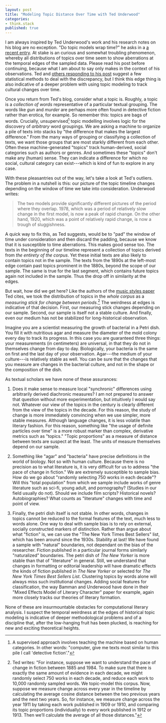 ```yaml
---
layout: post
title: "Modeling Topic Distance Over Time with Ted Underwood"
categories:
- think.stack
published: true
---
```


I am always inspired by Ted Underwood's work and his research notes on his
blog are no exception. "Do topic models wrap time?" he asks in a [a recent
entry](https://tedunderwood.com/2018/07/26/do-topic-models-warp-time/). At
stake is an curious and somewhat troubling phenomenon, whereby all
distributions of topics over time seem to show aberrations at the temporal
edges of the sampled data. Please read his post before continuing, because
what I am about to say only makes in the context of his observations. Ted and
[others responding to his
post](https://twitter.com/Ted_Underwood/status/1022443291462258689) suggest a
few statistical methods to deal with the discrepancy, but I think this edge
thing is also indicative of a deeper problem with using topic modeling to
track cultural changes over time.

Once you return from Ted's blog, consider what a topic is. Roughly, a topic is
a *collection of words* representative of a particular textual grouping. The
words like *gun* and *murder* are perhaps more often found in detective
fiction rather than erotica, for example. So remember this: topics are bags of
words. Crucially, unsupervised[^1] topic modelling involves logic for the
discovery of *arbitrary* word groupings. We are asking a machine to organize a
pile of texts into stacks by "the difference that makes the largest
difference." From the many ways of grouping or classifying a collection of
texts, we want those groups that are most starkly different from each other.
Often these machine-generated "topics" track human-derived, social categories
such as authors or genres. And sometimes these "topics" don't make any (human)
sense. They can indicate a difference for which no social, cultural category
can exist---which is kind of fun to explore in any case.

With these pleasantries out of the way, let's take a look at Ted's outliers.
The problem in a nutshell is this: our picture of the topic timeline changes
depending on the window of time we take into consideration. Underwood writes:

> The two models provide significantly different pictures of the period where
> they overlap. 1978, which was a period of relatively slow change in the
> first model, is now a peak of rapid change. On the other hand, 1920, which
> was a point of relatively rapid change, is now a trough of sluggishness.

A quick way to fix this, as Ted suggests, would be to "pad" the window of time
under consideration and then discard the padding, because we know that it is
susceptible to time aberrations. This makes good sense too. The texts in the
beginning of our timeline represent a collection of topics derived from *the
entirety of the corpus*. Yet these initial texts are also likely to contain
topics not in the sample. The texts from the 1890s at the left-most edge
contain past topics prominent in the 1880s, beyond the scope of our sample.
The same is true for the last segment, which contains future topics again not
included in the sample. Thus the drop off in similarity at the edges.

But wait, how did we get here? Like the authors of the [music styles paper](
http://rsos.royalsocietypublishing.org/content/2/5/150081) Ted cites, we took
the distribution of topics in the *whole corpus* as a *measuring stick for
change between periods.*[^2] The weirdness at edges is indicative of that
decision. First, our measuring stick changes depending on our sample. Second,
our sample is itself not a stable culture. And finally, even our medium has
not be stabilized for long-historical observation.

Imagine you are a scientist measuring the growth of bacterial in a Petri dish.
You fill it with nutritious agar and measure the diameter of the mold colony
every day to track its progress. In this case you are guaranteed three things:
your measurements (in centimeters) are universal, in that they do not in
themselves change from day to day. Biologically, your bacteria is the same on
first and the last day of your observation. Agar---the medium of your
culture---is relatively stable as well. You can be sure that the changes that
you measure are changes in the bacterial culture, and not in the shape or the
composition of the dish.

As textual scholars we have none of these assurances:

1. Does it make sense to measure local "synchronic" differences using
   arbitrarily derived diachronic measures? I am not prepared to answer that
question without more experimentation, but intuitively I would say not.
Whatever our view of the topics in the century is clearly different from the
view of the topics in the decade. For this reason, the study of change is more
immediately convincing when we use simpler, more stable measures.  Although
language changes, it is less volatile than literary fashion. For this reason,
something like "the usage of definite particles over time" is a more robust
marker than complex, derivative metrics such as "topics." "Topic proportions"
as a measure of distance between texts are suspect at the least. The units of
measure themselves depend on our sample.

2. Something like "agar" and "bacteria" have precise definitions in the world
   of biology. Not so with human culture. Because there is no precision as to
what literature is, it is very difficult for us to address "the pace of change
in fiction." We are extremely susceptible to sample bias. How do we go about
"randomly selecting 750 works in each decade"? Will this "total population"
from which we sample include works of genre literature such as sci-fi, young
adult, and pornography? (Studies in our field usually do not). Should we
include film scripts? Historical novels? Autobiographies? What counts as
"literature" changes with time and point of view.

3. Finally, the petri dish itself is not stable. In other words, changes in
   topics cannot be reduced to the formal features of the text, much less to
words alone. One way to deal with sample bias is to rely on external, socially
constructed markers of distinction. Rather than argue about what "fiction" is,
we can use the "The New York Times Best Sellers" list, which has been around
since the 1930s. Stability at last! We have found a sample with "natural"
boundaries, not dependant on the bias of the researcher. Fiction published in
a particular journal forms similarly "naturalized" boundaries. The petri dish
of *The New Yorker* is more stable than that of "literature" in general.
Still, we understand that changes in formatting or editorial leadership will
have dramatic effects the kinds of fiction published in *The New Yorker* or
selected for *The New York Times Best Sellers List*. Clustering topics by
words alone will always miss such institutional changes. Adding social
features for classification, the way Bamman and Underwood have done in their
"Mixed Effects Model of Literary Character" paper for example, again more
closely tracks our theories of literary formation.

None of these are insurmountable obstacles for computational literary
analysis. I suspect the temporal weirdness at the edges of historical topic
modeling is indicative of deeper methodological problems and of a discipline
that, after the low-hanging fruit has been plucked, is reaching for new and
exciting theoretical heights.

[^2]: Ted writes: "For instance, suppose we want to understand the pace of
change in fiction between 1885 and 1984. To make sure that there is exactly
the same amount of evidence in each decade, we might randomly select 750 works
in each decade, and reduce each work to 10,000 randomly sampled words. We
topic-model this corpus. Now, suppose we measure change across every year in
the timeline by calculating the average cosine distance between the two
previous years and the next two years. So, for instance, we measure change
across the year 1911 by taking each work published in 1909 or 1910, and
comparing its topic proportions (individually) to every work published in 1912
or 1913. Then we’ll calculate the average of all those distances."

[^1]: A supervised approach involves teaching the machine based on human
categories. In other words: "computer, give me texts most similar to this pile
I call 'detective fiction'."
